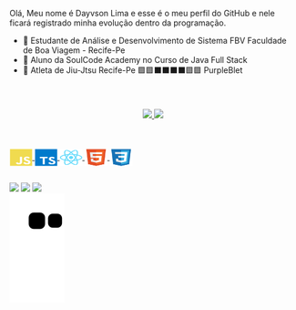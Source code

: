 Olá, Meu nome é Dayvson Lima e esse é o meu perfil do GitHub e nele ficará registrado minha evolução dentro da programação.  

- 🌱 Estudante de Análise e Desenvolvimento de Sistema FBV Faculdade de Boa Viagem - Recife-Pe
- 🌱 Aluno da SoulCode Academy no Curso de Java Full Stack 
- 🥋 Atleta de Jiu-Jtsu  Recife-Pe 🟪🟪⬛⬛⬛⬛🟪🟪 PurpleBlet


<br>

### 

<div align="center">
  <a href="https://github.com/dayvinholima">
  <img height="180em" src="https://github-readme-stats.vercel.app/api?username=Dayvinholima&show_icons=true&theme=dracula&include_all_commits=true&count_private=true"/>
  <img height="180em" src="https://github-readme-stats.vercel.app/api/top-langs/?username=dayvinholima&layout=compact&langs_count=7&theme=dracula"/>
</div>
  <br>
  <br>
<div style="display: inline_block"><br>
  <img align="center" alt="dayvson-Js" height="30" width="40" src="https://raw.githubusercontent.com/devicons/devicon/master/icons/javascript/javascript-plain.svg">
  <img align="center" alt="dayvson-Ts" height="30" width="40" src="https://raw.githubusercontent.com/devicons/devicon/master/icons/typescript/typescript-plain.svg">
  <img align="center" alt="dayvson-React" height="30" width="40" src="https://raw.githubusercontent.com/devicons/devicon/master/icons/react/react-original.svg">
  <img align="center" alt="dayvson-HTML" height="30" width="40" src="https://raw.githubusercontent.com/devicons/devicon/master/icons/html5/html5-original.svg">
  <img align="center" alt="dayvson-CSS" height="30" width="40" src="https://raw.githubusercontent.com/devicons/devicon/master/icons/css3/css3-original.svg">
 </div>
  
  ##
 
<div> 
  <a href="https://instagram.com/dayvsonlimas" target="_blank"><img src="https://img.shields.io/badge/-Instagram-%23E4405F?style=for-the-badge&logo=instagram&logoColor=white" target="_blank"></a>  
  <a href = "mailto:dayvsonlima@gmail.com"><img src="https://img.shields.io/badge/-Gmail-%23333?style=for-the-badge&logo=gmail&logoColor=white" target="_blank"></a>
  <a href="https://www.linkedin.com/in/dayvson-lima-b8b036158" target="_blank"><img src="https://img.shields.io/badge/-LinkedIn-%230077B5?style=for-the-badge&logo=linkedin&logoColor=white" target="_blank"></a> 
 
 
 
</div><img src="https://github.com/rafaballerini/rafaballerini/raw/output/github-contribution-grid-snake.svg" alt="Snake animation" style="max-width: 100%;">
  
